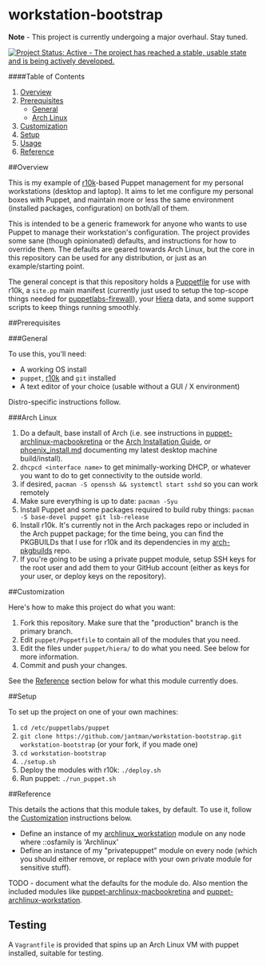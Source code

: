 # workstation-bootstrap

__Note__ - This project is currently undergoing a major overhaul. Stay tuned.

[![Project Status: Active - The project has reached a stable, usable state and is being actively developed.](http://www.repostatus.org/badges/0.1.0/active.svg)](http://www.repostatus.org/#active)

####Table of Contents

1. [Overview](#overview)
2. [Prerequisites](#prerequisites)
    * [General](#general)
	* [Arch Linux](#arch-linux)
4. [Customization](#customization)
5. [Setup](#setup)
6. [Usage](#usage)
3. [Reference](#reference)

##Overview

This is my example of [r10k](https://github.com/adrienthebo/r10k)-based Puppet management for my personal workstations (desktop and laptop).
It aims to let me configure my personal boxes with Puppet, and maintain more or less the same environment (installed packages,
configuration) on both/all of them.

This is intended to be a generic framework for anyone who wants to use Puppet to manage their workstation's configuration. The project
provides some sane (though opinionated) defaults, and instructions for how to override them. The defaults are  geared towards Arch
Linux, but the core in this repository can be used for any distribution, or just as an example/starting point.

The general concept is that this repository holds a [Puppetfile](https://github.com/puppetlabs/r10k/blob/master/doc/puppetfile.mkd) for
use with r10k, a ``site.pp`` main manifest (currently just used to setup the top-scope things needed for
[puppetlabs-firewall](https://forge.puppetlabs.com/puppetlabs/firewall)), your [Hiera](http://docs.puppetlabs.com/hiera/latest/) data,
and some support scripts to keep things running smoothly.

##Prerequisites

###General

To use this, you'll need:

* A working OS install
* ``puppet``, [r10k](https://github.com/adrienthebo/r10k) and ``git`` installed
* A text editor of your choice (usable without a GUI / X environment)

Distro-specific instructions follow.

###Arch Linux

1. Do a default, base install of Arch (i.e. see instructions in
   [puppet-archlinux-macbookretina](https://github.com/jantman/puppet-archlinux-macbookretina)
   or the [Arch Installation Guide](https://wiki.archlinux.org/index.php/Installation_guide), or
   [phoenix_install.md](phoenix_install.md) documenting my latest desktop machine build/install).
2. ``dhcpcd <interface name>`` to get minimally-working DHCP, or whatever you want to do to get connectivity to the outside world.
3. if desired, ``pacman -S openssh && systemctl start sshd`` so you can work remotely
4. Make sure everything is up to date: ``pacman -Syu``
5. Install Puppet and some packages required to build ruby things: ``pacman -S base-devel puppet git lsb-release``
6. Install r10k. It's currently not in the Arch packages repo or included in the Arch puppet package; for the time being,
   you can find the PKGBUILDs that I use for r10k and its dependencies in my [arch-pkgbuilds](https://github.com/jantman/arch-pkgbuilds) repo.
7. If you're going to be using a private puppet module, setup SSH keys for the root user and add them to your GitHub account (either as keys
   for your user, or deploy keys on the repository).

##Customization

Here's how to make this project do what you want:

1. Fork this repository. Make sure that the "production" branch is the primary branch.
2. Edit ``puppet/Puppetfile`` to contain all of the modules that you need.
3. Edit the files under ``puppet/hiera/`` to do what you need. See below for more information.
4. Commit and push your changes.

See the [Reference](#reference) section below for what this module currently does.

##Setup

To set up the project on one of your own machines:

1. ``cd /etc/puppetlabs/puppet``
2. ``git clone https://github.com/jantman/workstation-bootstrap.git workstation-bootstrap`` (or your fork, if you made one)
3. ``cd workstation-bootstrap``
4. ``./setup.sh``
5. Deploy the modules with r10k: ``./deploy.sh``
6. Run puppet: ``./run_puppet.sh``

##Reference

This details the actions that this module takes, by default. To use it, follow the [Customization](#customization)
instructions below.

* Define an instance of my [archlinux_workstation](https://github.com/jantman/puppet-archlinux-workstation) module on
  any node where ::osfamily is 'Archlinux'
* Define an instance of my "privatepuppet" module on every node (which you should either remove, or replace with your
  own private module for sensitive stuff).

TODO - document what the defaults for the module do. Also mention the included modules like [puppet-archlinux-macbookretina](https://github.com/jantman/puppet-archlinux-macbookretina) and [puppet-archlinux-workstation](https://github.com/jantman/puppet-archlinux-workstation).

Testing
--------

A ``Vagrantfile`` is provided that spins up an Arch Linux VM with puppet installed, suitable for testing.
